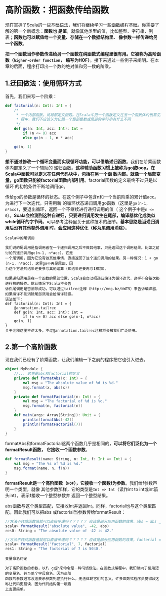 高阶函数：把函数传给函数
===================================================================================
现在掌握了Scala的一些基础语法，我们将继续学习一些函数编程基础。你需要了解的第一个新概念：**函数也
是值**，就像其他类型的值，比如整型、字符串、列表；**函数也可以赋值给一个变量、存储在一个数据结构里、
像参数一样传递给另一个函数**。

**把一个函数当作参数传递给另一个函数在纯函数式编程里很有用。它被称为高阶函数（`higher-order function`，
缩写为HOF）**。接下来通过一些例子来阐明。在本章的后面，程序打印出一个数的绝对值和另一数的阶乘。

## 1.迂回做法：使用循环方式
首先，我们来写一个阶乘：
```scala
def factorial(n: Int): Int = {
    /*
     * 一个内部函数，或局部定义函数。在Scala中把一个函数定义在另一个函数体内很常见。在函数式编
     * 程中，我们不应该认为它跟一个局部整数或局部的字符串有什么不同
     */
    def go(n: Int, acc: Int): Int = 
        if (n <= 0) acc 
        else go(n - 1, n * acc)

    go(n, 1)
}
```
**想不通过修改一个循环变量而实现循环功能，可以借助递归函数**。我们在阶乘函数体内部定义了一个辅助的
递归函数。**这种辅助函数习惯上被称为go或loop。在Scala中函数可以定义在任何代码块中，包括在另一个函
数内部。就像一个局部变量，go函数只能被factorial函数内部引用**。factorial函数的定义最终不过只是以循环
的初始条件不断地调用go。

传给go的参数是循环的状态。在这个例子中包含n和一个当前阶乘的累计值acc。为进行下一次迭代，只需用新
的循环状态递归调用go函数（这里是`go(n-1, n*acc)`，要退出循环，返回一个不继续进行递归调用的值（
这个例子中是`n <= 0`）。**Scala会检测到这种自递归，只要递归调用发生在尾部，编译器优化成类似
while循环的字节码**。可以参考注释里关于这种技术的细节。**基本思路是当递归调用后没有其他额外调用
时，会应用这种优化（称为尾调用消除）**。
```
Scala中的尾调用

我们说的尾调用是指调用者在一个递归调用之后不做其他事，只是返回这个调用结果。比如之前讨论的递归调用go(n-1, n*acc)，它是
一个尾调用，因为它没有做其他事情，直接返回了这个递归调用的结果。另一种情况：1 + go (n-1, n*acc)，这里go不再是尾部，因
为这个方法的结果还要参与其他运算（即结果还要再与1相加）。

如果递归调用是在一个函数的尾部位置，Scala会自动把递归编译为循环迭代，这样不会每次都进行栈的操作。默认情况下Scala不会告
诉你尾调用是否消除成功，可以通过tailrec注释（http://mng.bz/bWT5）来告诉编译器，如果编译不能消除尾部调用会给编译错误。
语法如下：
def factorial(n: Int): Int = {
    @annotation.tailrec
    def go(n: Int, acc: Int): Int = 
        if (n <= 0) acc else go(n-1, n*acc)
    go(n, 1)
}
关于注释这里不讲太多，不过@annotation.tailrec注释将会被我们广泛使用。
```

## 2.第一个高阶函数
现在我们已经有了阶乘函数，让我们编辑一下之前的程序把它也引入进去。
```scala
object MyModule {
    //... 这里是abs和factorial的定义
    private def formatAbs(x: Int) = {
        val msg = "The absolute value of %d is %d."
        msg.format(x, abs(x))
    }
    private def formatFactorial(n: Int) = {
        val msg = "The factorial of %d is %d."
        msg.format(n, factorial(n))
    }
    def main(args: Array[String]): Unit = {
        println(formatAbs(-42))
        println(formatFactorial(7))
    }
}
```
formatAbs和formatFactorial这两个函数几乎是相同的，**可以将它们泛化为一个formatResult函数，
它接收一个函数参数**。
```scala
def formatResult(name: String, n: Int, f: Int => Int) = {
    val msg = "The %s of %d is %d."
    msg.format(name, n, f(n))
}
```
**formatResult是一个高阶函数（`HOF`），它接收一个函数f为参数**。我们给f参数声明一个类型，就像
其他参数那样，它的类型是`Int => Int`（读作int to int或int箭头int），表示f接收一个整型参数并
返回一个整型结果。

abs函数与这个类型匹配，它接收Int并返回Int。同样，factorial也与这个类型匹配。因此我们可以把abs
或factorial当参数传给formatResult：
```scala
//方法不转成函数值就可以直接传递吗？？？？？ 应该是部分应用函数的效果，abs = abs _
scala> formatResult("absolute value", -42, abs)
res0: String = "The absolute value of -42 is 42."

//方法不转成函数值就可以直接传递吗？？？？？ 应该是部分应用函数的效果，factorial = factorial _
scala> formatResult("factorial", 7, factorial)
res1: String = "The factorial of 7 is 5040."
```
```
变量命名约定

对于高阶函数的参数，以f，g或h来命令是一种习惯做法。在函数式编程中，我们倾向于使用短的变量名，甚至单个字母命名。因为高阶
函数的参数通常没法表示参数到底执行什么，无法体现它们的含义。许多函数式程序员觉得段名称让代码更易读，因为代码结构第一眼看
上去更简单。
```








